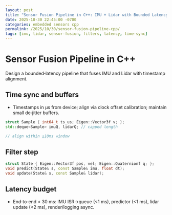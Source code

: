 ```yaml
---
layout: post
title: "Sensor Fusion Pipeline in C++: IMU + Lidar with Bounded Latency"
date: 2025-10-30 22:45:00 -0700
categories: embedded sensors cpp
permalink: /2025/10/30/sensor-fusion-pipeline-cpp/
tags: [imu, lidar, sensor-fusion, filters, latency, time-sync]
---
```


# Sensor Fusion Pipeline in C++

Design a bounded‑latency pipeline that fuses IMU and Lidar with timestamp alignment.

## Time sync and buffers

- Timestamps in µs from device; align via clock offset calibration; maintain small de‑jitter buffers.

```cpp
struct Sample { int64_t ts_us; Eigen::Vector3f v; };
std::deque<Sample> imuQ, lidarQ; // capped length

// align within ±10ms window
```

## Filter step

```cpp
struct State { Eigen::Vector3f pos, vel; Eigen::Quaternionf q; };
void predict(State& s, const Sample& imu, float dt);
void update(State& s, const Sample& lidar);
```

## Latency budget

- End‑to‑end < 30 ms: IMU ISR→queue (<1 ms), predictor (<1 ms), lidar update (<2 ms), render/logging async.


